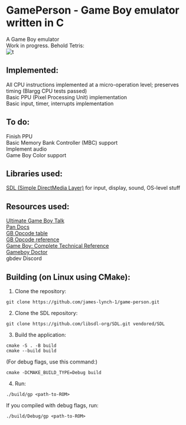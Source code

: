 # GamePerson - Game Boy emulator written in C
A Game Boy emulator  
Work in progress. Behold Tetris:  
![t](https://github.com/user-attachments/assets/1c979e19-da24-4b79-b3cd-824bd1abce01)

## Implemented:
All CPU instructions implemented at a micro-operation level; preserves timing (Blargg CPU tests passed)  
Basic PPU (Pixel Processing Unit) implementation  
Basic input, timer, interrupts implementation  
## To do:
Finish PPU  
Basic Memory Bank Controller (MBC) support  
Implement audio  
Game Boy Color support  
## Libraries used:
[SDL (Simple DirectMedia Layer)](https://github.com/libsdl-org/SDL) for input, display, sound, OS-level stuff  
## Resources used:
[Ultimate Game Boy Talk](https://youtu.be/HyzD8pNlpwI)  
[Pan Docs](https://gbdev.io/pandocs)  
[GB Opcode table](https://gbdev.io/gb-opcodes/optables)  
[GB Opcode reference](https://rgbds.gbdev.io/docs/v0.9.3/gbz80.7)  
[Game Boy: Complete Technical Reference](https://gekkio.fi/files/gb-docs/gbctr.pdf)  
[Gameboy Doctor](https://github.com/robert/gameboy-doctor)  
gbdev Discord  
## Building (on Linux using CMake):
1. Clone the repository:  
```
git clone https://github.com/james-lynch-1/game-person.git
```
2. Clone the SDL repository:  
```
git clone https://github.com/libsdl-org/SDL.git vendored/SDL
```
3. Build the application:
```
cmake -S . -B build  
cmake --build build
```
(For debug flags, use this command:)
```
cmake -DCMAKE_BUILD_TYPE=Debug build
```
4. Run:
```
./build/gp <path-to-ROM>
```
If you compiled with debug flags, run:
```
./build/Debug/gp <path-to-ROM>
```

